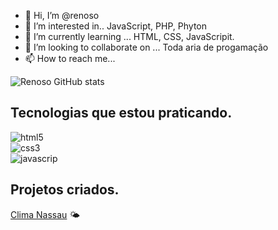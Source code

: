 - 👋 Hi, I’m @renoso
- 👀 I’m interested in.. JavaScript, PHP, Phyton
- 🌱 I’m currently learning  ... HTML, CSS, JavaScripit.
- 💞️ I’m looking to collaborate on ... Toda aria de progamação
- 📫 How to reach me...

<!---
renoso/renoso is a ✨ special ✨ repository because its `README.md` (this file) appears on your GitHub profile.
You can click the Preview link to take a look at your changes.
--->
![ Renoso GitHub stats](https://github-readme-stats.vercel.app/api?username=renoso&show_icons=true&theme=radical)

## Tecnologias que estou praticando.

<div style= "display: inline_block" >
  <img aline="center"  alt= "html5" src="https://img.shields.io/badge/HTML5-E34F26?style=for-the-badge&logo=html5&logoColor=white" />
</div>
<div style= "display: inline_block" >
  <img aline="center"  alt= "css3" src="https://img.shields.io/badge/CSS3-1572B6?style=for-the-badge&logo=css3&logoColor=white" />
</div>
<div style= "display: inline_block" >
  <img aline="center"  alt= "javascrip" src="https://img.shields.io/badge/JavaScript-323330?style=for-the-badge&logo=javascript&logoColor=F7DF1E" />
</div>

## Projetos criados.

<a target="_blank" href="https://projetoclima.vercel.app/">Clima Nassau</a> 🌤
